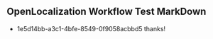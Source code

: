 ## OpenLocalization Workflow Test MarkDown
* 1e5d14bb-a3c1-4bfe-8549-0f9058acbbd5 thanks!

<!--HONumber=Jul16_HO3-->


